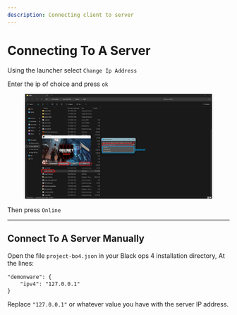 ```yaml
---
description: Connecting client to server
---
```


# Connecting To A Server

Using the launcher select `Change Ip Address`

Enter the ip of choice and press `ok`

<figure><img src="../.gitbook/assets/Captura de pantalla 2024-01-17 140818.png" alt=""><figcaption></figcaption></figure>

Then press `Online`

***

## Connect To A Server Manually

Open the file `project-bo4.json` in your Black ops 4 installation directory, At the lines:

```
"demonware": {
    "ipv4": "127.0.0.1"
}
```

Replace `"127.0.0.1"` or whatever value you have with the server IP address.
